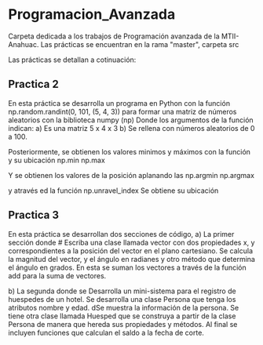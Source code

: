 # Programacion_Avanzada
Carpeta dedicada a los trabajos de Programación avanzada de la MTII-Anahuac.
Las prácticas se encuentran en la rama "master", carpeta src

Las prácticas se detallan a cotinuación:
## Practica 2
En esta práctica se desarrolla un programa en Python con la función
np.random.randint(0, 101, (5, 4, 3))
para formar una matriz de números aleatorios con la biblioteca numpy (np)
Donde los argumentos de la función indican:
a) Es una matriz 5 x 4 x 3
b) Se rellena con números aleatorios de 0 a 100.

Posteriormente, se obtienen los valores minimos y máximos con la función y su ubicación
np.min
np.max

Y se obtienen los valores de la posición aplanando las 
np.argmin
np.argmax

y através ed la función 
np.unravel_index
Se obtiene su ubicación

## Practica 3
En esta práctica se desarrollan dos secciones de código, 
a) La primer sección donde # Escriba una clase llamada vector con dos propiedades x, y correspondientes a 
la posición del vector en el plano cartesiano. Se calcula la magnitud del vector, 
y el ángulo en radianes y otro método que determina el ángulo en grados.
En esta se suman los vectores a través de la función add para la suma de vectores.

b) La segunda donde se Desarrolla un mini-sistema para el registro de huespedes de un hotel. Se desarrolla una clase Persona que tenga los atributos nombre y edad. dSe muestra la información de la persona. Se tiene otra clase
llamada Huesped que se construya a partir de la clase Persona de manera que hereda
sus propiedades y métodos. Al final se incluyen funciones que calculan el saldo a la fecha de corte.
